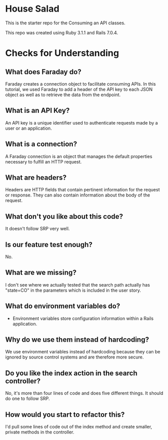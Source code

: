 # House Salad

This is the starter repo for the Consuming an API classes. 

This repo was created using Ruby 3.1.1 and Rails 7.0.4.

# Checks for Understanding

## What does Faraday do?
Faraday creates a connection object to facilitate consuming APIs. In this tutorial, we used Faraday to add a header of the API key to each JSON object as well as to retrieve the data from the endpoint. 

## What is an API Key?
An API key is a unique identifier used to authenticate requests made by a user or an application. 

## What is a connection?
A Faraday connection is an object that manages the default properties necessary to fulfill an HTTP request.

## What are headers?
Headers are HTTP fields that contain pertinent information for the request or response. They can also contain information about the body of the request. 

## What don't you like about this code?
It doesn't follow SRP very well. 
## Is our feature test enough?
No. 
## What are we missing?
I don't see where we actually tested that the search path actually has "state=CO" in the parameters which is included in the user story. 
## What do environment variables do?
- Environment variables store configuration information within a Rails application.
## Why do we use them instead of hardcoding?
We use environment variables instead of hardcoding because they can be ignored by source control systems and are therefore more secure. 
## Do you like the index action in the search controller?
No, it's more than four lines of code and does five different things. It should do one to follow SRP. 
## How would you start to refactor this?
I'd pull some lines of code out of the index method and create smaller, private methods in the controller. 